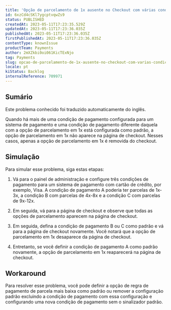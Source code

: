 ```yaml
---
title: 'Opção de parcelamento de 1x ausente no Checkout com várias condições de pagamento e configuração padrão definida para uma opção diferente'
id: 6xzCd4cSKl7ygcptvqwZs9
status: PUBLISHED
createdAt: 2023-05-11T17:23:35.529Z
updatedAt: 2023-05-11T17:23:36.035Z
publishedAt: 2023-05-11T17:23:36.035Z
firstPublishedAt: 2023-05-11T17:23:36.035Z
contentType: knownIssue
productTeam: Payments
author: 2mXZkbi0oi061KicTExNjo
tag: Payments
slug: opcao-de-parcelamento-de-1x-ausente-no-checkout-com-varias-condicoes-de-pagamento-e-configuracao-padrao-definida-para-uma-opcao-diferente
locale: pt
kiStatus: Backlog
internalReference: 709971
---
```


## Sumário

<div class="alert alert-info">
  <p>Este problema conhecido foi traduzido automaticamente do inglês.</p>
</div>


Quando há mais de uma condição de pagamento configurada para um sistema de pagamento e uma condição de pagamento diferente daquela com a opção de parcelamento em 1x está configurada como padrão, a opção de parcelamento em 1x não aparece na página de checkout. Nesses casos, apenas a opção de parcelamento em 1x é removida do checkout.

## Simulação


Para simular esse problema, siga estas etapas:

1. Vá para o painel de administração e configure três condições de pagamento para um sistema de pagamento com cartão de crédito, por exemplo, Visa. A condição de pagamento A poderia ter parcelas de 1x-3x, a condição B com parcelas de 4x-8x e a condição C com parcelas de 9x-12x.

2. Em seguida, vá para a página de checkout e observe que todas as opções de parcelamento aparecem na página de checkout.

3. Em seguida, defina a condição de pagamento B ou C como padrão e vá para a página de checkout novamente. Você notará que a opção de parcelamento em 1x desaparece da página de checkout.

4. Entretanto, se você definir a condição de pagamento A como padrão novamente, a opção de parcelamento em 1x reaparecerá na página de checkout.



## Workaround


Para resolver esse problema, você pode definir a opção de regra de pagamento de parcela mais baixa como padrão ou remover a configuração padrão excluindo a condição de pagamento com essa configuração e configurando uma nova condição de pagamento sem o sinalizador padrão.

